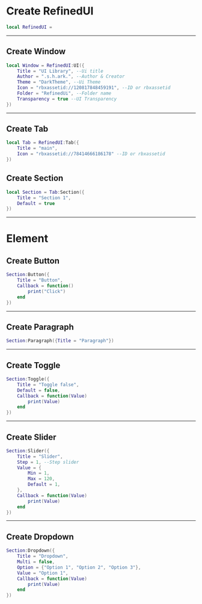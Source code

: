 # Create RefinedUI
```lua
local RefinedUI = 
```

<hr>

## Create Window
```lua
local Window = RefinedUI:UI({
	Title = "UI Library", --Ui title
	Author = ".s.h.ark.", --Author & Creator
	Theme = "DarkTheme", --Ui Theme
	Icon = "rbxassetid://120817848459191", --ID or rbxassetid
	Folder = "RefinedUi", --Folder name
	Transparency = true --UI Transparency
})
```

<hr>

## Create Tab
```lua
local Tab = RefinedUI:Tab({
	Title = "main",
	Icon = "rbxassetid://78414666186178" --ID or rbxassetid
})
```

## Create Section
```lua
local Section = Tab:Section({
	Title = "Section 1",
	Default = true
})
```

<hr>

# Element

## Create Button
```lua
Section:Button({
	Title = "Button",
	Callback = function()
		print("Click")
	end
})
```

<hr>

## Create Paragraph
```lua
Section:Paragraph({Title = "Paragraph"})
```

<hr>

## Create Toggle
```lua
Section:Toggle({
	Title = "Toggle false",
	Default = false,
	Callback = function(Value)
		print(Value)		
	end
})
```

<hr>

## Create Slider
```lua
Section:Slider({
	Title = "Slider",
	Step = 1, --Step slider
	Value = {
		Min = 1,
		Max = 120,
		Default = 1,
	},
	Callback = function(Value)
		print(Value)
	end
})
```

<hr>

## Create Dropdown
```lua
Section:Dropdown({
	Title = "Dropdown",
	Multi = false,
	Option = {"Option 1", "Option 2", "Option 3"},
	Value = "Option 1",
	Callback = function(Value)
		print(Value)
	end
})
```

